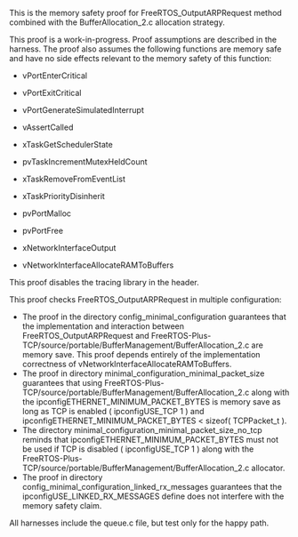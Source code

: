 This is the memory safety proof for FreeRTOS_OutputARPRequest method combined
with the BufferAllocation_2.c allocation strategy.

This proof is a work-in-progress. Proof assumptions are described in the
harness. The proof also assumes the following functions are memory safe and have
no side effects relevant to the memory safety of this function:

- vPortEnterCritical
- vPortExitCritical
- vPortGenerateSimulatedInterrupt
- vAssertCalled
- xTaskGetSchedulerState
- pvTaskIncrementMutexHeldCount
- xTaskRemoveFromEventList
- xTaskPriorityDisinherit

- pvPortMalloc
- pvPortFree
- xNetworkInterfaceOutput
- vNetworkInterfaceAllocateRAMToBuffers

This proof disables the tracing library in the header.

This proof checks FreeRTOS_OutputARPRequest in multiple configuration:

- The proof in the directory config_minimal_configuration guarantees that the
  implementation and interaction between FreeRTOS_OutputARPRequest and
  FreeRTOS-Plus-TCP/source/portable/BufferManagement/BufferAllocation_2.c are
  memory save. This proof depends entirely of the implementation correctness of
  vNetworkInterfaceAllocateRAMToBuffers.
- The proof in directory minimal_configuration_minimal_packet_size guarantees
  that using
  FreeRTOS-Plus-TCP/source/portable/BufferManagement/BufferAllocation_2.c along
  with the ipconfigETHERNET_MINIMUM_PACKET_BYTES is memory save as long as TCP
  is enabled ( ipconfigUSE_TCP 1 ) and ipconfigETHERNET_MINIMUM_PACKET_BYTES <
  sizeof( TCPPacket_t ).
- The directory minimal_configuration_minimal_packet_size_no_tcp reminds that
  ipconfigETHERNET_MINIMUM_PACKET_BYTES must not be used if TCP is disabled (
  ipconfigUSE_TCP 1 ) along with the
  FreeRTOS-Plus-TCP/source/portable/BufferManagement/BufferAllocation_2.c
  allocator.
- The proof in directory config_minimal_configuration_linked_rx_messages
  guarantees that the ipconfigUSE_LINKED_RX_MESSAGES define does not interfere
  with the memory safety claim.

All harnesses include the queue.c file, but test only for the happy path.
